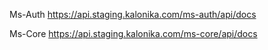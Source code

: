 Ms-Auth
https://api.staging.kalonika.com/ms-auth/api/docs

Ms-Core
https://api.staging.kalonika.com/ms-core/api/docs